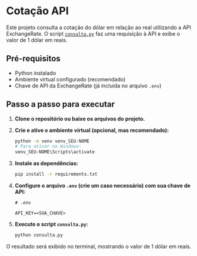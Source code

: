 # Cotação API

Este projeto consulta a cotação do dólar em relação ao real utilizando a API ExchangeRate. O script [`consulta.py`](consulta.py) faz uma requisição à API e exibe o valor de 1 dólar em reais.

## Pré-requisitos

- Python instalado
- Ambiente virtual configurado (recomendado)
- Chave de API da ExchangeRate (já incluída no arquivo `.env`)

## Passo a passo para executar

1. **Clone o repositório ou baixe os arquivos do projeto.**

2. **Crie e ative o ambiente virtual (opcional, mas recomendado):**
   ```sh
   python -m venv venv_SEU-NOME
   # Para ativar no Windows:
   venv_SEU-NOME\Scripts\activate
   ```

3. **Instale as dependências:**
   ```sh
   pip install -r requirements.txt
   ```

4. **Configure o arquivo `.env` (crie um caso necessário) com sua chave de API:**
   ```env
   # .env

   API_KEY=<SUA_CHAVE>
   ```

5. **Execute o script `consulta.py`:**
   ```sh
   python consulta.py
   ```   

O resultado será exibido no terminal, mostrando o valor de 1 dólar em reais.

